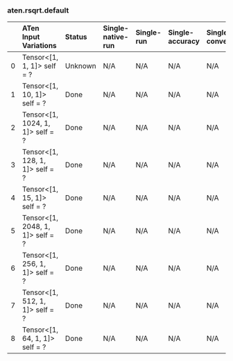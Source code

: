 ### aten.rsqrt.default
|    | ATen Input Variations            | Status   | Single-native-run   | Single-run   | Single-accuracy   | Single-converted   |
|---:|:---------------------------------|:---------|:--------------------|:-------------|:------------------|:-------------------|
|  0 | Tensor<[1, 1, 1]> self = ?       | Unknown  | N/A                 | N/A          | N/A               | N/A                |
|  1 | Tensor<[1, 10, 1]> self = ?      | Done     | N/A                 | N/A          | N/A               | N/A                |
|  2 | Tensor<[1, 1024, 1, 1]> self = ? | Done     | N/A                 | N/A          | N/A               | N/A                |
|  3 | Tensor<[1, 128, 1, 1]> self = ?  | Done     | N/A                 | N/A          | N/A               | N/A                |
|  4 | Tensor<[1, 15, 1]> self = ?      | Done     | N/A                 | N/A          | N/A               | N/A                |
|  5 | Tensor<[1, 2048, 1, 1]> self = ? | Done     | N/A                 | N/A          | N/A               | N/A                |
|  6 | Tensor<[1, 256, 1, 1]> self = ?  | Done     | N/A                 | N/A          | N/A               | N/A                |
|  7 | Tensor<[1, 512, 1, 1]> self = ?  | Done     | N/A                 | N/A          | N/A               | N/A                |
|  8 | Tensor<[1, 64, 1, 1]> self = ?   | Done     | N/A                 | N/A          | N/A               | N/A                |

